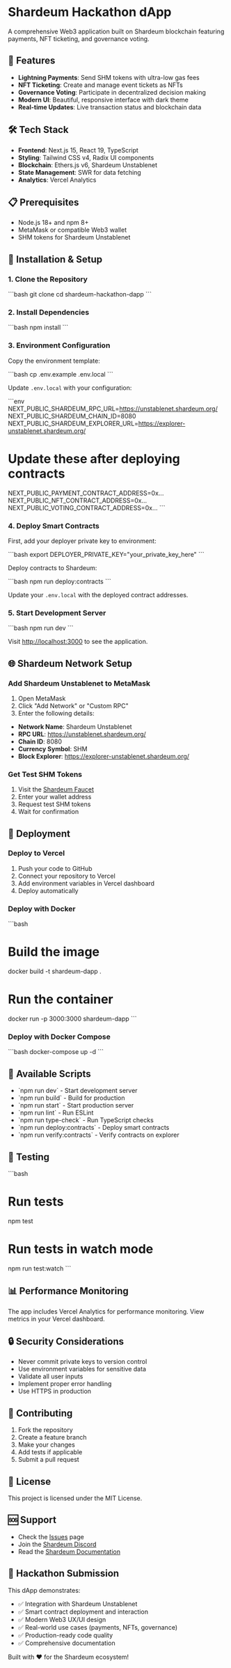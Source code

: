 # Shardeum Hackathon dApp

A comprehensive Web3 application built on Shardeum blockchain featuring payments, NFT ticketing, and governance voting.

## 🚀 Features

- **Lightning Payments**: Send SHM tokens with ultra-low gas fees
- **NFT Ticketing**: Create and manage event tickets as NFTs
- **Governance Voting**: Participate in decentralized decision making
- **Modern UI**: Beautiful, responsive interface with dark theme
- **Real-time Updates**: Live transaction status and blockchain data

## 🛠️ Tech Stack

- **Frontend**: Next.js 15, React 19, TypeScript
- **Styling**: Tailwind CSS v4, Radix UI components
- **Blockchain**: Ethers.js v6, Shardeum Unstablenet
- **State Management**: SWR for data fetching
- **Analytics**: Vercel Analytics

## 📋 Prerequisites

- Node.js 18+ and npm 8+
- MetaMask or compatible Web3 wallet
- SHM tokens for Shardeum Unstablenet

## 🔧 Installation & Setup

### 1. Clone the Repository

\`\`\`bash
git clone <your-repo-url>
cd shardeum-hackathon-dapp
\`\`\`

### 2. Install Dependencies

\`\`\`bash
npm install
\`\`\`

### 3. Environment Configuration

Copy the environment template:

\`\`\`bash
cp .env.example .env.local
\`\`\`

Update `.env.local` with your configuration:

\`\`\`env
NEXT_PUBLIC_SHARDEUM_RPC_URL=https://unstablenet.shardeum.org/
NEXT_PUBLIC_SHARDEUM_CHAIN_ID=8080
NEXT_PUBLIC_SHARDEUM_EXPLORER_URL=https://explorer-unstablenet.shardeum.org/

# Update these after deploying contracts
NEXT_PUBLIC_PAYMENT_CONTRACT_ADDRESS=0x...
NEXT_PUBLIC_NFT_CONTRACT_ADDRESS=0x...
NEXT_PUBLIC_VOTING_CONTRACT_ADDRESS=0x...
\`\`\`

### 4. Deploy Smart Contracts

First, add your deployer private key to environment:

\`\`\`bash
export DEPLOYER_PRIVATE_KEY="your_private_key_here"
\`\`\`

Deploy contracts to Shardeum:

\`\`\`bash
npm run deploy:contracts
\`\`\`

Update your `.env.local` with the deployed contract addresses.

### 5. Start Development Server

\`\`\`bash
npm run dev
\`\`\`

Visit [http://localhost:3000](http://localhost:3000) to see the application.

## 🌐 Shardeum Network Setup

### Add Shardeum Unstablenet to MetaMask

1. Open MetaMask
2. Click "Add Network" or "Custom RPC"
3. Enter the following details:

- **Network Name**: Shardeum Unstablenet
- **RPC URL**: https://unstablenet.shardeum.org/
- **Chain ID**: 8080
- **Currency Symbol**: SHM
- **Block Explorer**: https://explorer-unstablenet.shardeum.org/

### Get Test SHM Tokens

1. Visit the [Shardeum Faucet](https://faucet-unstablenet.shardeum.org/)
2. Enter your wallet address
3. Request test SHM tokens
4. Wait for confirmation

## 🚀 Deployment

### Deploy to Vercel

1. Push your code to GitHub
2. Connect your repository to Vercel
3. Add environment variables in Vercel dashboard
4. Deploy automatically

### Deploy with Docker

\`\`\`bash
# Build the image
docker build -t shardeum-dapp .

# Run the container
docker run -p 3000:3000 shardeum-dapp
\`\`\`

### Deploy with Docker Compose

\`\`\`bash
docker-compose up -d
\`\`\`

## 📝 Available Scripts

- \`npm run dev\` - Start development server
- \`npm run build\` - Build for production
- \`npm run start\` - Start production server
- \`npm run lint\` - Run ESLint
- \`npm run type-check\` - Run TypeScript checks
- \`npm run deploy:contracts\` - Deploy smart contracts
- \`npm run verify:contracts\` - Verify contracts on explorer

## 🧪 Testing

\`\`\`bash
# Run tests
npm test

# Run tests in watch mode
npm run test:watch
\`\`\`

## 📊 Performance Monitoring

The app includes Vercel Analytics for performance monitoring. View metrics in your Vercel dashboard.

## 🔒 Security Considerations

- Never commit private keys to version control
- Use environment variables for sensitive data
- Validate all user inputs
- Implement proper error handling
- Use HTTPS in production

## 🤝 Contributing

1. Fork the repository
2. Create a feature branch
3. Make your changes
4. Add tests if applicable
5. Submit a pull request

## 📄 License

This project is licensed under the MIT License.

## 🆘 Support

- Check the [Issues](https://github.com/your-repo/issues) page
- Join the [Shardeum Discord](https://discord.gg/shardeum)
- Read the [Shardeum Documentation](https://docs.shardeum.org/)

## 🎯 Hackathon Submission

This dApp demonstrates:

- ✅ Integration with Shardeum Unstablenet
- ✅ Smart contract deployment and interaction
- ✅ Modern Web3 UX/UI design
- ✅ Real-world use cases (payments, NFTs, governance)
- ✅ Production-ready code quality
- ✅ Comprehensive documentation

Built with ❤️ for the Shardeum ecosystem!
